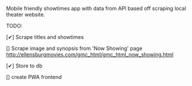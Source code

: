 Mobile friendly showtimes app with data from API based off scraping local theater website.

TODO:

[✔] Scrape titles and showtimes

[] Scrape image and synopsis from 'Now Showing' page http://ellensburgmovies.com/gmc_html/gmc_html_now_showing.html

[✔] Store to db

[] create PWA frontend
